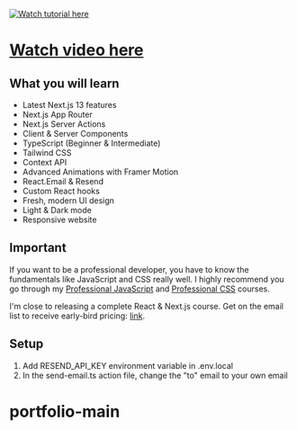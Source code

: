 [![Watch tutorial here](https://img.youtube.com/vi/sUKptmUVIBM/0.jpg)](https://youtu.be/sUKptmUVIBM)

# [Watch video here](https://youtu.be/sUKptmUVIBM)

## What you will learn

- Latest Next.js 13 features
- Next.js App Router
- Next.js Server Actions
- Client & Server Components
- TypeScript (Beginner & Intermediate)
- Tailwind CSS
- Context API
- Advanced Animations with Framer Motion
- React.Email & Resend
- Custom React hooks
- Fresh, modern UI design
- Light & Dark mode
- Responsive website

## Important

If you want to be a professional developer, you have to know the fundamentals like JavaScript and CSS really well. I highly recommend you go through my [Professional JavaScript](https://bytegrad.com/courses/professional-javascript) and [Professional CSS](https://bytegrad.com/courses/professional-css) courses.

I'm close to releasing a complete React & Next.js course. Get on the email list to receive early-bird pricing: [link](https://email.bytegrad.com/).

## Setup

1. Add RESEND_API_KEY environment variable in .env.local
2. In the send-email.ts action file, change the "to" email to your own email
# portfolio-main
